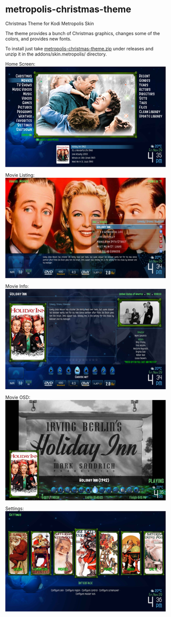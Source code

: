 # metropolis-christmas-theme
Christmas Theme for Kodi Metropolis Skin

The theme provides a bunch of Christmas graphics, changes some of the colors, and provides new fonts.

To install just take [metropolis-christmas-theme.zip](https://github.com/smfontes/metropolis-christmas-theme/releases/download/V1.0/metropolis-christmas-theme.zip) under releases and unzip it in the addons/skin.metropolis/ directory.

Home Screen:
![Christmas Theme Home Screen](screenshots/HomeScreenshot.jpg)

Movie Listing:
![Christmas Theme Movie Listing](screenshots/MovieListScreenshot.jpg)

Movie Info:
![Christmas Theme Movie Info](screenshots/MovieInfoScreenshot.jpg)

Movie OSD:
![Christmas Theme Movie OSD](screenshots/OSDScreenshot.jpg)

Settings:
![Christmas Theme Settings](screenshots/SettingsScreenshot.jpg)

